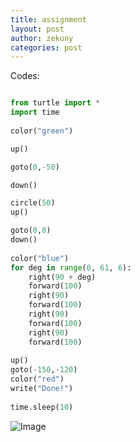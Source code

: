 ```yaml
---
title: assignment
layout: post
author: zekuny
categories: post
---
```


Codes:

```python

from turtle import *
import time
 
color("green")

up()

goto(0,-50)

down()

circle(50)
up()

goto(0,0)
down()
 
color("blue")
for deg in range(0, 61, 6):
    right(90 + deg)
    forward(100)
    right(90)
    forward(100)
    right(90)
    forward(100)
    right(90)
    forward(100)
     
up()
goto(-150,-120)
color("red")
write("Done!")
 
time.sleep(10)
```

![Image](http://ww2.sinaimg.cn/mw1024/a5997331gw1e8htzmhg4dj20b70d9wfe.jpg)
